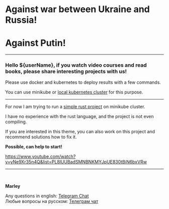 # Against war between Ukraine and Russia! 
# Against Putin!

<hr/>

### Hello ${userName}, if you watch video courses and read books, please share interesting projects with us!

Please use docker and kubernetes to deploy results with a few commands.

You can use minikube or <a href="https://github.com/webmakaka/vagrant-kubernetes-3-node-cluster-centos7">local kubernetes cluster</a> for this purpose.

---

For now I am trying to run a <a href="https://github.com/webmakaka/k8s-rust-skaffold-demo">simple rust project</a> on minikube cluster.

I have no experience with the rust language, and the project is not even compiling. 

If you are interested in this theme, you can also work on this project and recommend solutions how to fix it. 


**Possible, can help to start!**

https://www.youtube.com/watch?v=yNe9Xr35n4Q&list=PL8lUUBadSMNBNKMYJpUE830tBiN6bxVRw

---

<br/>

**Marley**

Any questions in english: <a href="https://jsdev.org/chat/">Telegram Chat</a>  
Любые вопросы на русском: <a href="https://jsdev.ru/chat/">Телеграм чат</a>

 
